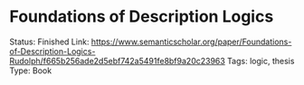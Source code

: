 # Foundations of Description Logics

Status: Finished
Link: https://www.semanticscholar.org/paper/Foundations-of-Description-Logics-Rudolph/f665b256ade2d5ebf742a5491fe8bf9a20c23963
Tags: logic, thesis
Type: Book
